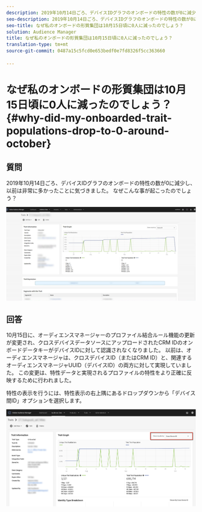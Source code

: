 ```yaml
---
description: 2019年10月14日ごろ、デバイスIDグラフのオンボードの特性の数が0に減少し、以前は非常に多かったことに気づきました。
seo-description: 2019年10月14日ごろ、デバイスIDグラフのオンボードの特性の数が0に減少し、以前は非常に多かったことに気づきました。
seo-title: なぜ私のオンボードの形質集団は10月15日頃に0人に減ったのでしょう？
solution: Audience Manager
title: なぜ私のオンボードの形質集団は10月15日頃に0人に減ったのでしょう？
translation-type: tm+mt
source-git-commit: 0487a15c5fcd0e653bedf0e7fd8326f5cc363660

---
```



# なぜ私のオンボードの形質集団は10月15日頃に0人に減ったのでしょう？ {#why-did-my-onboarded-trait-populations-drop-to-0-around-october}

## 質問

2019年10月14日ごろ、デバイスIDグラフのオンボードの特性の数が0に減少し、以前は非常に多かったことに気づきました。 なぜこんな事が起こったのでしょう？

![デバイスIDドロップの画像](assets/device_id_populationdrop.png)

## 回答

10月15日に、オーディエンスマネージャーのプロファイル結合ルール機能の更新が変更され、クロスデバイスデータソースにアップロードされたCRM IDのオンボードデータキーがデバイスIDに対して認識されなくなりました。  以前は、オーディエンスマネージャは、クロスデバイスID（またはCRM ID）と、関連するオーディエンスマネージャUUID（デバイスID）の両方に対して実現していました。  この変更は、特性データと実現されるプロファイルの特性をより正確に反映するために行われました。

特性の表示を行うには、特性表示の右上隅にあるドロップダウンから「デバイス間ID」オプションを選択します。

![表示間ID別のデバイスの関連付け](assets/deviceid-crossdevice.png)